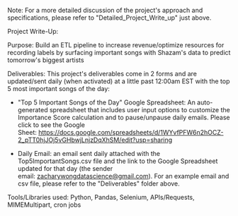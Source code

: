 Note: For a more detailed discussion of the project's approach and specifications, please refer to "Detailed_Project_Write_up" just above. 

Project Write-Up: 

Purpose: Build an ETL pipeline to increase revenue/optimize resources for recording labels by surfacing important songs with Shazam's data to predict tomorrow's biggest artists

Deliverables: This project's deliverables come in 2 forms and are updated/sent daily (when activated) at a little past 12:00am EST with the top 5 most important songs of the day:

* "Top 5 Important Songs of the Day" Google Spreadsheet: An auto-generated spreadsheet that includes user input options to customize the Importance Score calculation and to pause/unpause daily emails. Please click to see the Google Sheet: https://docs.google.com/spreadsheets/d/1WYvfPFW6n2hOCZ-2_pTT0hjJOj5vGHbwjLnjzDqXhSM/edit?usp=sharing

* Daily Email: an email sent daily attached with the Top5ImportantSongs.csv file and the link to the Google Spreadsheet updated for that day (the sender email: zacharywongdatascience@gmail.com). For an example email and csv file, please refer to the "Deliverables" folder above. 

Tools/Libraries used: Python, Pandas, Selenium, APIs/Requests, MIMEMultipart, cron jobs
